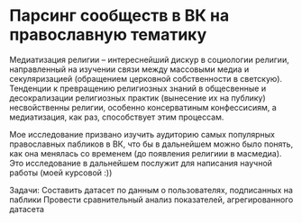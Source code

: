 # Парсинг сообществ в ВК на православную тематику
Медиатизация религии – интереснейший дискур в социологии религии, направленный на изучении связи между массовыми медиа и секуляризацией (обращением церковной собственности в светскую). Тенденции к превращению религиозных знаний в общесвенные и  десокрализации религиозных практик (вынесение их на публику) несвойственны религии, особенно консерватиным конфессисиям, а медиатизация, как раз, способствует этим процессам.

Мое исследование призвано изучить аудиторию самых популярных православных пабликов в ВК, что бы в дальнейшем можно было понять, как она менялась со временем (до появления религиии в масмедиа). Это исследование в дальнейшем послужит для написания научной работы (моей курсовой :))

Задачи: 
Составить датасет по данным о пользователях, подписанных на паблики
Провести сравнительный анализ показателей, агрегированного датасета

